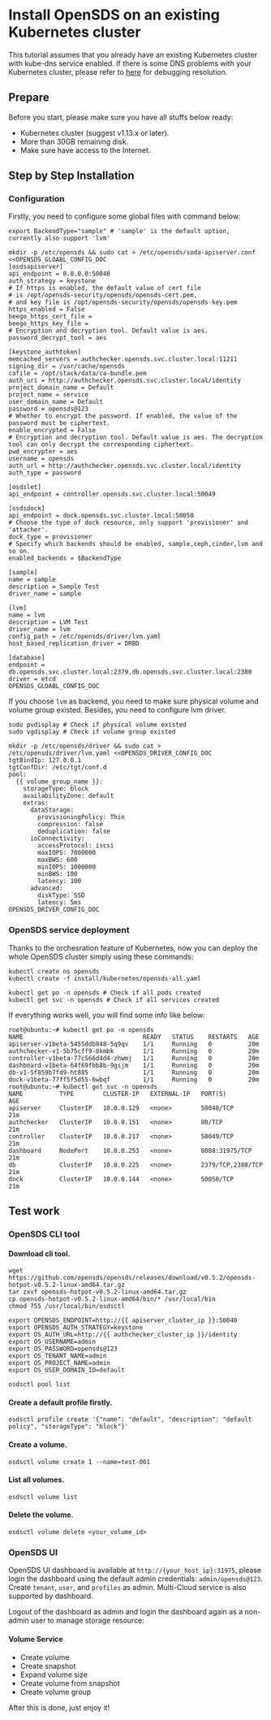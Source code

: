 # Install OpenSDS on an existing Kubernetes cluster

This tutorial assumes that you already have an existing Kubernetes cluster with
kube-dns service enabled. If there is some DNS problems with your Kubernetes
cluster, please refer to [here](https://kubernetes.io/docs/tasks/administer-cluster/dns-debugging-resolution/)
for debugging resolution.

## Prepare
Before you start, please make sure you have all stuffs below ready:
- Kubernetes cluster (suggest v1.13.x or later).
- More than 30GB remaining disk.
- Make sure have access to the Internet.

## Step by Step Installation
### Configuration
Firstly, you need to configure some global files with command below:
```shell
export BackendType="sample" # 'sample' is the default option, currently also support 'lvm'

mkdir -p /etc/opensds && sudo cat > /etc/opensds/soda-apiserver.conf <<OPENSDS_GLOABL_CONFIG_DOC
[osdsapiserver]
api_endpoint = 0.0.0.0:50040
auth_strategy = keystone
# If https is enabled, the default value of cert file
# is /opt/opensds-security/opensds/opensds-cert.pem,
# and key file is /opt/opensds-security/opensds/opensds-key.pem
https_enabled = False
beego_https_cert_file =
beego_https_key_file =
# Encryption and decryption tool. Default value is aes.
password_decrypt_tool = aes

[keystone_authtoken]
memcached_servers = authchecker.opensds.svc.cluster.local:11211
signing_dir = /var/cache/opensds
cafile = /opt/stack/data/ca-bundle.pem
auth_uri = http://authchecker.opensds.svc.cluster.local/identity
project_domain_name = Default
project_name = service
user_domain_name = Default
password = opensds@123
# Whether to encrypt the password. If enabled, the value of the password must be ciphertext.
enable_encrypted = False
# Encryption and decryption tool. Default value is aes. The decryption tool can only decrypt the corresponding ciphertext.
pwd_encrypter = aes
username = opensds
auth_url = http://authchecker.opensds.svc.cluster.local/identity
auth_type = password

[osdslet]
api_endpoint = controller.opensds.svc.cluster.local:50049

[osdsdock]
api_endpoint = dock.opensds.svc.cluster.local:50050
# Choose the type of dock resource, only support 'provisioner' and 'attacher'.
dock_type = provisioner
# Specify which backends should be enabled, sample,ceph,cinder,lvm and so on.
enabled_backends = $BackendType

[sample]
name = sample
description = Sample Test
driver_name = sample

[lvm]
name = lvm
description = LVM Test
driver_name = lvm
config_path = /etc/opensds/driver/lvm.yaml
host_based_replication_driver = DRBD

[database]
endpoint = db.opensds.svc.cluster.local:2379,db.opensds.svc.cluster.local:2380
driver = etcd
OPENSDS_GLOABL_CONFIG_DOC
```

If you choose `lvm` as backend, you need to make sure physical volume and volume group existed. Besides, you need to configure lvm driver.
```
sudo pvdisplay # Check if physical volume existed
sudo vgdisplay # Check if volume group existed

mkdir -p /etc/opensds/driver && sudo cat > /etc/opensds/driver/lvm.yaml <<OPENSDS_DRIVER_CONFIG_DOC
tgtBindIp: 127.0.0.1
tgtConfDir: /etc/tgt/conf.d
pool:
  {{ volume_group_name }}:
    storageType: block
    availabilityZone: default
    extras:
      dataStorage:
        provisioningPolicy: Thin
        compression: false
        deduplication: false
      ioConnectivity:
        accessProtocol: iscsi
        maxIOPS: 7000000
        maxBWS: 600
        minIOPS: 1000000
        minBWS: 100
        latency: 100
      advanced:
        diskType: SSD
        latency: 5ms
OPENSDS_DRIVER_CONFIG_DOC
```

### OpenSDS service deployment
Thanks to the orchesration feature of Kubernetes, now you can deploy the whole
OpenSDS cluster simply using these commands:
```shell
kubectl create ns opensds
kubectl create -f install/kubernetes/opensds-all.yaml

kubectl get po -n opensds # Check if all pods created
kubectl get svc -n opensds # Check if all services created
```

If everything works well, you will find some info like below:
```shell
root@ubuntu:~# kubectl get po -n opensds
NAME                                 READY   STATUS    RESTARTS   AGE
apiserver-v1beta-5455ddb848-5q9qv    1/1     Running   0          20m
authchecker-v1-5b75cff9-8kmbk        1/1     Running   0          20m
controller-v1beta-77c566d4d4-zhwmj   1/1     Running   0          20m
dashboard-v1beta-64f69fbb8b-9gsjm    1/1     Running   0          20m
db-v1-5f859b7fd9-ht885               1/1     Running   0          20m
dock-v1beta-77ff5f5d55-6wbqf         1/1     Running   0          20m
root@ubuntu:~# kubectl get svc -n opensds
NAME          TYPE        CLUSTER-IP   EXTERNAL-IP   PORT(S)             AGE
apiserver     ClusterIP   10.0.0.129   <none>        50040/TCP           21m
authchecker   ClusterIP   10.0.0.151   <none>        80/TCP              21m
controller    ClusterIP   10.0.0.217   <none>        50049/TCP           21m
dashboard     NodePort    10.0.0.253   <none>        8088:31975/TCP      21m
db            ClusterIP   10.0.0.225   <none>        2379/TCP,2380/TCP   21m
dock          ClusterIP   10.0.0.144   <none>        50050/TCP           21m
```

## Test work

### OpenSDS CLI tool
#### Download cli tool.
```
wget https://github.com/opensds/opensds/releases/download/v0.5.2/opensds-hotpot-v0.5.2-linux-amd64.tar.gz
tar zxvf opensds-hotpot-v0.5.2-linux-amd64.tar.gz
cp opensds-hotpot-v0.5.2-linux-amd64/bin/* /usr/local/bin
chmod 755 /usr/local/bin/osdsctl

export OPENSDS_ENDPOINT=http://{{ apiserver_cluster_ip }}:50040
export OPENSDS_AUTH_STRATEGY=keystone
export OS_AUTH_URL=http://{{ authchecker_cluster_ip }}/identity
export OS_USERNAME=admin
export OS_PASSWORD=opensds@123
export OS_TENANT_NAME=admin
export OS_PROJECT_NAME=admin
export OS_USER_DOMAIN_ID=default

osdsctl pool list
```

#### Create a default profile firstly.
```
osdsctl profile create '{"name": "default", "description": "default policy", "storageType": "block"}'
```

#### Create a volume.
```
osdsctl volume create 1 --name=test-001
```

#### List all volumes.
```
osdsctl volume list
```

#### Delete the volume.
```
osdsctl volume delete <your_volume_id>
```

### OpenSDS UI
OpenSDS UI dashboard is available at `http://{your_host_ip}:31975`, please login the dashboard using the default admin credentials: `admin/opensds@123`. Create `tenant`, `user`, and `profiles` as admin. Multi-Cloud service is also supported by dashboard.

Logout of the dashboard as admin and login the dashboard again as a non-admin user to manage storage resource:

#### Volume Service
* Create volume
* Create snapshot
* Expand volume size
* Create volume from snapshot
* Create volume group

After this is done, just enjoy it!
